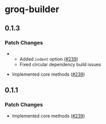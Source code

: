 # groq-builder

## 0.1.3

### Patch Changes

- - Added `indent` option ([#239](https://github.com/FormidableLabs/groqd/pull/239))
  - Fixed circular dependency build issues

- Implemented core methods ([#239](https://github.com/FormidableLabs/groqd/pull/239))

## 0.1.1

### Patch Changes

- Implemented core methods ([#239](https://github.com/FormidableLabs/groqd/pull/239))
